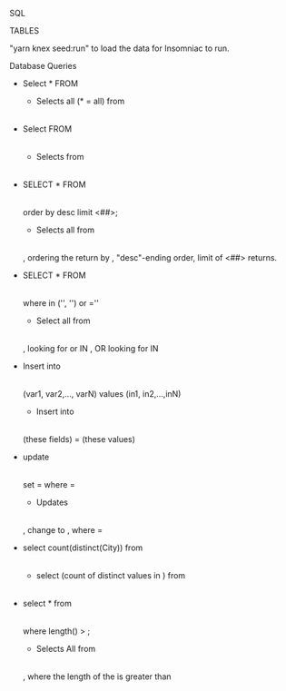 SQL

TABLES

"yarn knex seed:run" to load the data for Insomniac to run.

Database Queries

- Select \* FROM <Table>

  - Selects all (\* = all) from <Table Name>

- Select <Name> FROM <Table>

  - Selects <Specific Field> from <Table Name>

- SELECT \* FROM <Table> order by <Field> desc limit <##>;

  - Selects all from <Table Name>, ordering the return by <Field Name>, "desc"-ending order, limit of <##> returns.

- SELECT \* FROM <Table> where <Field1> in ('<str1>', '<str2>') or <Field2> ='<str3>'
  - Select all from <Table Name>, looking for <str1> or <str2> IN <Field1>, OR looking for <str3> IN <Field2>
- Insert into <Table> (var1, var2,..., varN) values (in1, in2,...,inN)

  - Insert into <Table Name> (these fields) = (these values)

- update <Table> set <Field> = <value> where <Field2> = <value2>

  - Updates <Table Name>, change <Field> to <value>, where <Field2> = <value2>

- select count(distinct(City)) from <Table>

  - select (count of distinct values in <Field>) from <Table Name>

- select \* from <Table> where length(<Field>) > <num>;
  - Selects All from <Table Name>,
    where the length of the <Field Name> is greater than <num>

